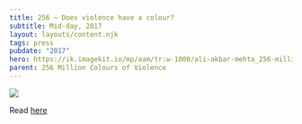 ```yaml
---
title: 256 ~ Does violence have a colour?
subtitle: Mid-day, 2017
layout: layouts/content.njk
tags: press
pubdate: "2017"
hero: https://ik.imagekit.io/mp/aam/tr:w-1000/ali-akbar-mehta_256-million-colours-of-violence_detail_2017.jpg
parent: 256 Million Colours of Violence
---
```

![](https://ik.imagekit.io/mp/aam/tr:w-1000/midday_256millcov.jpg)

Read [here](https://www.mid-day.com/articles/violence-colour-mumbai-event-perception-versova-lifestyle-news/18091170)
